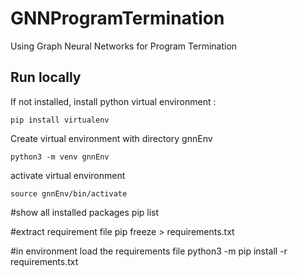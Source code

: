 # GNNProgramTermination
Using Graph Neural Networks for Program Termination


## Run locally

If not installed, install python virtual environment : 
```
pip install virtualenv 
```

Create virtual environment with directory gnnEnv
```
python3 -m venv gnnEnv
```

activate virtual environment
```
source gnnEnv/bin/activate
```

#show all installed packages
pip list

#extract requirement file 
pip freeze > requirements.txt

#in environment load the requirements file 
python3 -m pip install -r requirements.txt
